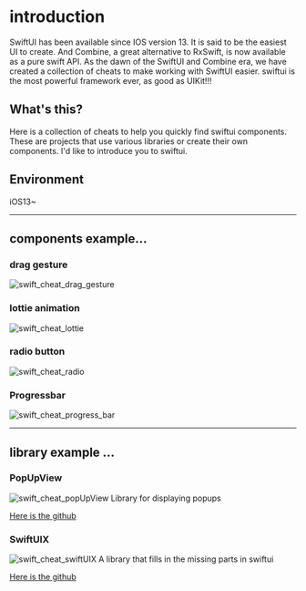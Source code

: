 # introduction
SwiftUI has been available since IOS version 13.
It is said to be the easiest UI to create. And Combine, a great alternative to RxSwift, is now available as a pure swift API.
As the dawn of the SwiftUI and Combine era, we have created a collection of cheats to make working with SwiftUI easier.
swiftui is the most powerful framework ever, as good as UIKit!!!

## What's this?
Here is a collection of cheats to help you quickly find swiftui components. These are projects that use various libraries or create their own components.
I'd like to introduce you to swiftui.

## Environment
iOS13~

---

## components example...

### drag gesture
![swift_cheat_drag_gesture](https://user-images.githubusercontent.com/74945210/150670983-7f249801-23c0-4395-8397-c059f6e9813f.gif)

### lottie animation

![swift_cheat_lottie](https://user-images.githubusercontent.com/74945210/150670986-d2426bb9-a1e0-4467-9ffe-362d09774aca.gif)

### radio button
![swift_cheat_radio](https://user-images.githubusercontent.com/74945210/150670838-ee580961-75d9-411e-b2de-03c7e43ec289.gif)


### Progressbar
![swift_cheat_progress_bar](https://user-images.githubusercontent.com/74945210/150670856-9d41a5a2-0349-45fe-a07d-fd055ddc616e.gif)

---

## library example ...

### PopUpView
![swift_cheat_popUpView](https://user-images.githubusercontent.com/74945210/150671024-70a889c1-cad0-4f00-8d1d-8d0959a3389d.gif)
Library for displaying popups

[Here is the github](https://github.com/exyte/PopupView)

### SwiftUIX
![swift_cheat_swiftUIX](https://user-images.githubusercontent.com/74945210/150671027-3f814c49-3ed3-4232-9e24-ab26a7444743.gif)
A library that fills in the missing parts in swiftui

[Here is the github](https://github.com/SwiftUIX/SwiftUIX)